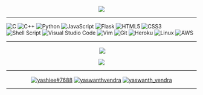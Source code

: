 <!-- ----------- HEAD SECTION ------------ -->

<!-- ![banner.png](./) -->
<!-- <hr> -->


<p align="center">
  <img src="https://readme-typing-svg.herokuapp.com?color=0d8eceF&size=30&center=true&vCenter=true&width=550&height=70&lines=Hi,+👋+I'm+Yaswanth;">
</p>

<hr>

<!-- ![background.png](./images/github-back.jpg)

<br>
<hr> -->

<!-- ----------- HEAD SECTION END ------------ -->


<!-- ----------- TECH STACK SECTION ------------ -->

![C](https://img.shields.io/badge/c-%2300599C.svg?style=for-the-badge&logo=c&logoColor=white) ![C++](https://img.shields.io/badge/c++-%2300599C.svg?style=for-the-badge&logo=c%2B%2B&logoColor=white) ![Python](https://img.shields.io/badge/python-3670A0?style=for-the-badge&logo=python&logoColor=ffdd54) ![JavaScript](https://img.shields.io/badge/javascript-%23323330.svg?style=for-the-badge&logo=javascript&logoColor=%23F7DF1E) ![Flask](https://img.shields.io/badge/flask-%23000.svg?style=for-the-badge&logo=flask&logoColor=white) ![HTML5](https://img.shields.io/badge/html5-%23E34F26.svg?style=for-the-badge&logo=html5&logoColor=white) ![CSS3](https://img.shields.io/badge/css3-%231572B6.svg?style=for-the-badge&logo=css3&logoColor=white) ![Shell Script](https://img.shields.io/badge/shell_script-%23121011.svg?style=for-the-badge&logo=gnu-bash&logoColor=white) ![Visual Studio Code](https://img.shields.io/badge/Visual%20Studio%20Code-0078d7.svg?style=for-the-badge&logo=visual-studio-code&logoColor=white)  ![Vim](https://img.shields.io/badge/VIM-%2311AB00.svg?style=for-the-badge&logo=vim&logoColor=white) ![Git](https://img.shields.io/badge/git-%23F05033.svg?style=for-the-badge&logo=git&logoColor=white) ![Heroku](https://img.shields.io/badge/heroku-%23430098.svg?style=for-the-badge&logo=heroku&logoColor=white) ![Linux](https://img.shields.io/badge/Linux-FCC624?style=for-the-badge&logo=linux&logoColor=black) ![AWS](https://img.shields.io/badge/AWS-%23FF9900.svg?style=for-the-badge&logo=amazon-aws&logoColor=white)

<hr>

<!-- ----------- TECH STACK SECTION END------------ -->



<!-- ----------- GITHUB STATS SECTION ------------ -->


<p align ="center">&nbsp;<img align="center" src="https://github-readme-stats.vercel.app/api?username=yaswanthsaivendra&show_icons=true&count_private=true&theme=github_dark" />

<p align="center"><img align="center" src="http://github-readme-streak-stats.herokuapp.com?user=yaswanthsaivendra&theme=github_dark" />


<hr>

<!-- ----------- GITHUB STATS SECTION END ------------ -->


<!-- ----------- CONNECT WITH ME SECTION ------------ -->



<p align="center">
<a href="https://discordapp.com/users/yashiee#7688/" target="blank"><img align="center" src="https://img.shields.io/badge/Discord-7289DA?style=for-the-badge&logo=discord&logoColor=white" alt="yashiee#7688"/></a>
 <a href="https://www.linkedin.com/in/yaswanthvendra/" target="blank"><img align="center" src="https://img.shields.io/badge/LinkedIn-0077B5?style=for-the-badge&logo=linkedin&logoColor=white" alt="yaswanthvendra"/></a> 
<a href="https://twitter.com/yaswanth_vendra" target="blank"><img align="center" src="https://img.shields.io/badge/<handle>-%231DA1F2.svg?style=for-the-badge&logo=Twitter&logoColor=white" alt="yaswanth_vendra" /></a>
</p>

<hr>

<!-- ----------- CONNECT WITH ME SECTION END ------------ -->

